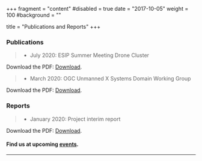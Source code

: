+++
fragment = "content"
#disabled = true
date = "2017-10-05"
weight = 100
#background = ""

title = "Publications and Reports"
+++

### Publications

> - July 2020: ESIP Summer Meeting Drone Cluster

<object data="ESIP Drone Summer Meeting 2020.pdf"  type="application/pdf" width="90%" height=300px></object>

<p>Download the PDF: <a href="ESIP Drone Summer Meeting 2020.pdf" download >Download</a>.</p>

<!-- #### Submit an issue/propose something on [Github](https://github.com/landrs-toolkit) -->

> - March 2020: OGC Unmanned X Systems Domain Working Group

<object data="OGC LANDRS Update 2020.pdf"  type="application/pdf" width="90%" height=300px></object>

<p>Download the PDF: <a href="OGC LANDRS Update 2020.pdf" download >Download</a>.</p>

### Reports

> - January 2020: Project interim report

<object data="LANDRS Interim Report.pdf"  type="application/pdf" width="90%" height=300px></object>

<p>Download the PDF: <a href="LANDRS Interim Report.pdf" download >Download</a>.</p>

#### Find us at upcoming [events](/events).

---
